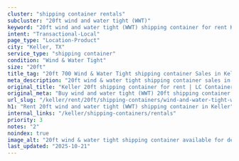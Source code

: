 ```yaml
---
cluster: "shipping container rentals"
subcluster: "20ft wind and water tight (WWT)"
keyword: "20ft wind and water tight (WWT) shipping container for rent Keller, TX"
intent: "Transactional-Local"
page_type: "Location-Product"
city: "Keller, TX"
service_type: "shipping container"
condition: "Wind & Water Tight"
size: "20ft"
title_tag: "20ft 700 Wind & Water Tight shipping container Sales in Keller | LC Container"
meta_description: "20ft wind & water tight shipping container sales in Keller. Fast delivery, competitive pricing. Serving shipping containers area. Quote ID: E58. Call (214) 524-4168 for your free quote today."
original_title: "Keller 20ft shipping container for rent | LC Container"
original_meta: "Buy wind and water tight (WWT) 20ft shipping container rent with local delivery in Keller, TX. LC Container — local Since 2003. Request a fast quote today."
url_slug: "/keller/rent/20ft/shipping-containers/wind-and-water-tight-wwt"
h1: "Rent 20ft wind and water tight (WWT) shipping container in Keller"
internal_links: "/keller/shipping-containers/rentals"
priority: 3
notes: "2"
noindex: true
image_alt: "20ft wind & water tight shipping container available for delivery in Keller"
last_updated: "2025-10-21"
---
```


<!-- TODO: Add unique city/inventory copy, images, and internal links here. -->
